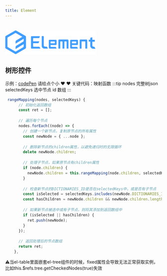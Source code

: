 ```yaml
---
title: Element
---
```


# ![](./work.assets/element.svg)

## 树形控件

示例：[codePen](https://codepen.io/ijrbpwdk-the-sans/pen/VYZpdLX) 请给点个小 ❤ ❤
关键代码：映射函数
:::tip 
nodes 完整树json <br>
selectedKeys 选中节点 id 数组
:::

```js
 rangeMapping(nodes, selectedKeys) {
      // 初始化返回数组
      const ret = [];

      // 遍历每个节点
      nodes.forEach((node) => {
        // 创建一个新节点，复制原节点的所有属性
        const newNode = { ...node };

        // 删除新节点的children属性，以避免递归时的无限循环
        delete newNode.children;

        // 处理子节点，如果原节点有children属性
        if (node.children) {
          newNode.children = this.rangeMapping(node.children, selectedKeys);
        }

        // 检查新节点的DICTIONARIES_ID是否在selectedKeys中，或是否有子节点
        const isSelected = selectedKeys.includes(newNode.DICTIONARIES_ID);
        const hasChildren = newNode.children && newNode.children.length > 0;

        // 如果新节点被选中或有子节点，则将其添加到返回数组中
        if (isSelected || hasChildren) {
          ret.push(newNode);
        }
      });

      // 返回处理后的节点数组
      return ret;
    },
```

⚠️当el-table里面嵌套el-tree组件的时候，fixed属性会导致无法正常获取实例，比如this.$refs.tree.getCheckedNodes(true)失效
